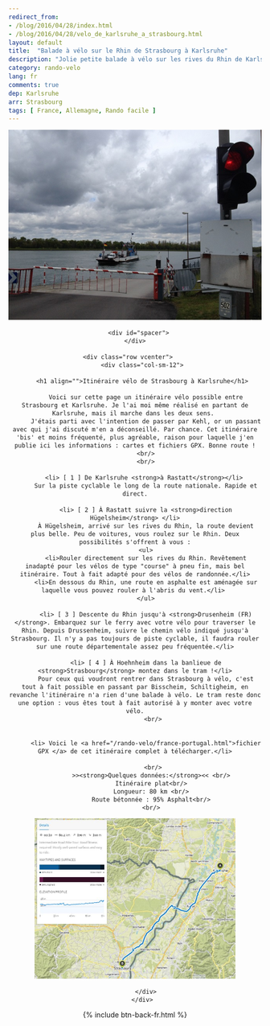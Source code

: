 ```yaml
---
redirect_from: 
- /blog/2016/04/28/index.html
- /blog/2016/04/28/velo_de_karlsruhe_a_strasbourg.html
layout: default
title:  "Balade à vélo sur le Rhin de Strasbourg à Karlsruhe"
description: "Jolie petite balade à vélo sur les rives du Rhin de Karlsruhe à Strasbourg. Cartes et fichiers GPX disponibles à télécharger. "
category: rando-velo
lang: fr
comments: true
dep: Karlsruhe
arr: Strasbourg
tags: [ France, Allemagne, Rando facile ]
---
```


<div class="container blog" align="center">
     <div class="row">
         <div class="col-sm-12">
         <p align="center">
        <img src="/Images/ferry.JPG" id="" width="" alt="ferry sur le Rhin"></p>
        </div>
      </div>

      <div id="spacer">
    </div>

      <div class="row vcenter">      
        <div class="col-sm-12">

        <h1 align="">Itinéraire vélo de Strasbourg à Karlsruhe</h1>

          Voici sur cette page un itinéraire vélo possible entre Strasbourg et Karlsruhe. Je l'ai moi même réalisé en partant de Karlsruhe, mais il marche dans les deux sens. 
          J'étais parti avec l'intention de passer par Kehl, or un passant avec qui j'ai discuté m'en a déconseillé. Par chance. Cet itinéraire 'bis' et moins fréquenté, plus agréable, raison pour laquelle j'en publie ici les informations : cartes et fichiers GPX. Bonne route !
          <br/>
          <br/>

          <li> [ 1 ] De Karlsruhe <strong>à Rastatt</strong></li> 
          Sur la piste cyclable le long de la route nationale. Rapide et direct.

          <li> [ 2 ] À Rastatt suivre la <strong>direction Hügelsheim</strong> </li>
          À Hügelsheim, arrivé sur les rives du Rhin, la route devient plus belle. Peu de voitures, vous roulez sur le Rhin. Deux possibilités s'offrent à vous :
          <ul>
          <li>Rouler directement sur les rives du Rhin. Revêtement inadapté pour les vélos de type "course" à pneu fin, mais bel itinéraire. Tout à fait adapté pour des vélos de randonnée.</li>
          <li>En dessous du Rhin, une route en asphalte est aménagée sur laquelle vous pouvez rouler à l'abris du vent.</li> 
          </ul>

          <li> [ 3 ] Descente du Rhin jusqu'à <strong>Drusenheim (FR)</strong>. Embarquez sur le ferry avec votre vélo pour traverser le Rhin. Depuis Drussenheim, suivre le chemin vélo indiqué jusqu'à Strasbourg. Il n'y a pas toujours de piste cyclable, il faudra rouler sur une route départementale assez peu fréquentée.</li>

          <li> [ 4 ] À Hoehnheim dans la banlieue de <strong>Strasbourg</strong> montez dans le tram !</li>
          Pour ceux qui voudront rentrer dans Strasbourg à vélo, c'est tout à fait possible en passant par Bisscheim, Schiltigheim, en revanche l'itinéraire n'a rien d'une balade à vélo. Le tram reste donc une option : vous êtes tout à fait autorisé à y monter avec votre vélo.
              <br/>

            
          <li> Voici le <a href="/rando-velo/france-portugal.html">fichier GPX </a> de cet itinéraire complet à télécharger.</li>

              <br/>
             >><strong>Quelques données:</strong><< <br/>
             Itinéraire plat<br/>
             Longueur: 80 km <br/>
             Route bétonnée : 95% Asphalt<br/>
             <br/>


<p align="center"><a href="https://en.komoot.de/tour/11750427/embed" target="_blank"><img src="/Images/Routes//11750427_09.JPG" alt="vélo de karlsruhe à strastbourg " width="400px" id="mapa"></a></p>
            
          </div>
        </div>

{% include btn-back-fr.html %}
  </div>



